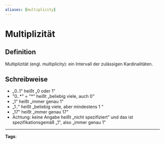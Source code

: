 ```yaml
---
aliases: [multiplicity]
---
```


# Multiplizität

## Definition

Multiplizität (engl. multiplicity): ein Intervall der zulässigen Kardinalitäten.

## Schreibweise

- „0..1" heißt „0 oder 1"
- "0..\*" = "\*" heißt „beliebig viele, auch 0"
- „1" heißt „immer genau 1"
- „1.." heißt „beliebig viele, aber mindestens 1 “
- „17" heißt „immer genau 17"
- Achtung: keine Angabe heißt „nicht spezifiziert" und das ist spezifikationsgemäß „1", also „immer genau 1"

---

**Tags**:
